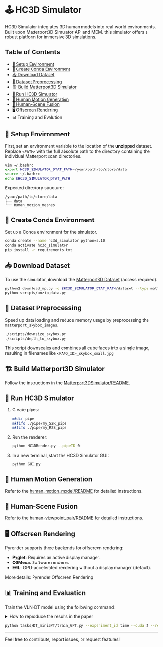 

# 🕹️ HC3D Simulator

HC3D Simulator integrates 3D human models into real-world environments. Built upon Matterport3D Simulator API and MDM, this simulator offers a robust platform for immersive 3D simulations.

## Table of Contents
- [🔧 Setup Environment](#setup-environment)
- [🐍 Create Conda Environment](#create-conda-environment)
- [📥 Download Dataset](#download-dataset)
- [🔄 Dataset Preprocessing](#dataset-preprocessing)
- [🏗️ Build Matterport3D Simulator](#build-matterport3d-simulator)
- [🚀 Run HC3D Simulator](#run-hc3d-simulator)
- [🕺 Human Motion Generation](#human-motion-generation)
- [🌆 Human-Scene Fusion](#human-scene-fusion)
- [🖥️ Offscreen Rendering](#offscreen-rendering)
- [📊 Training and Evalution](#training)

## 🔧 Setup Environment
First, set an environment variable to the location of the **unzipped** dataset. Replace `<PATH>` with the full absolute path to the directory containing the individual Matterport scan directories.

```bash
vim ~/.bashrc
export HC3D_SIMULATOR_DTAT_PATH=/your/path/to/store/data
source ~/.bashrc
echo $HC3D_SIMULATOR_DTAT_PATH
```

Expected directory structure:
```
/your/path/to/store/data
├── data
└── human_motion_meshes
```

## 🐍 Create Conda Environment
Set up a Conda environment for the simulator.

```bash
conda create --name hc3d_simulator python=3.10
conda activate hc3d_simulator
pip install -r requirements.txt
```

## 📥 Download Dataset
To use the simulator, download the [Matterport3D Dataset](https://niessner.github.io/Matterport/) (access required).

```bash
python2 download_mp.py -o $HC3D_SIMULATOR_DTAT_PATH/dataset --type matterport_skybox_images undistorted_camera_parameters undistorted_depth_images
python scripts/unzip_data.py
```

## 🔄 Dataset Preprocessing
Speed up data loading and reduce memory usage by preprocessing the `matterport_skybox_images`.

```bash
./scripts/downsize_skybox.py
./scripts/depth_to_skybox.py
```

This script downscales and combines all cube faces into a single image, resulting in filenames like `<PANO_ID>_skybox_small.jpg`.

## 🏗️ Build Matterport3D Simulator
Follow the instructions in the [Matterport3DSimulator/README](Matterport3DSimulator/README).

## 🚀 Run HC3D Simulator
1. Create pipes:
    ```bash
    mkdir pipe
    mkfifo ./pipe/my_S2R_pipe
    mkfifo ./pipe/my_R2S_pipe
    ```

2. Run the renderer:
    ```bash
    python HC3DRender.py --pipeID 0
    ```

3. In a new terminal, start the HC3D Simulator GUI:
    ```bash
    python GUI.py
    ```

## 🕺 Human Motion Generation
Refer to the [human_motion_model/README](human_motion_model/README) for detailed instructions.

## 🌆 Human-Scene Fusion
Refer to the [human-viewpoint_pair/README](human-viewpoint_pair/README) for detailed instructions.

## 🖥️ Offscreen Rendering
Pyrender supports three backends for offscreen rendering:
- **Pyglet**: Requires an active display manager.
- **OSMesa**: Software renderer.
- **EGL**: GPU-accelerated rendering without a display manager (default).

More details: [Pyrender Offscreen Rendering](https://pyrender.readthedocs.io/en/latest/examples/offscreen.html)

## 📊 Training and Evaluation
Train the VLN-DT model using the following command:

<details>
  <summary>How to reproduce the results in the paper</summary>
  <p>Please refer to [task/README](task/README) for more details.</p>
</details>

```bash
python tasks/DT_miniGPT/train_GPT.py --experiment_id time --cuda 2 --reward_strategy 1 --epochs 15 --fusion_type simple --target_rtg 5 --mode train
```

---

Feel free to contribute, report issues, or request features!

